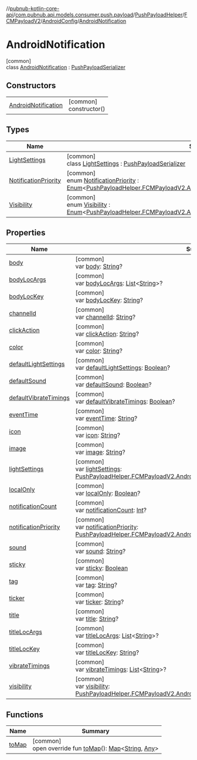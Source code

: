 //[pubnub-kotlin-core-api](../../../../../../index.md)/[com.pubnub.api.models.consumer.push.payload](../../../../index.md)/[PushPayloadHelper](../../../index.md)/[FCMPayloadV2](../../index.md)/[AndroidConfig](../index.md)/[AndroidNotification](index.md)

# AndroidNotification

[common]\
class [AndroidNotification](index.md) : [PushPayloadSerializer](../../../../-push-payload-serializer/index.md)

## Constructors

| | |
|---|---|
| [AndroidNotification](-android-notification.md) | [common]<br>constructor() |

## Types

| Name | Summary |
|---|---|
| [LightSettings](-light-settings/index.md) | [common]<br>class [LightSettings](-light-settings/index.md) : [PushPayloadSerializer](../../../../-push-payload-serializer/index.md) |
| [NotificationPriority](-notification-priority/index.md) | [common]<br>enum [NotificationPriority](-notification-priority/index.md) : [Enum](https://kotlinlang.org/api/latest/jvm/stdlib/kotlin/-enum/index.html)&lt;[PushPayloadHelper.FCMPayloadV2.AndroidConfig.AndroidNotification.NotificationPriority](-notification-priority/index.md)&gt; |
| [Visibility](-visibility/index.md) | [common]<br>enum [Visibility](-visibility/index.md) : [Enum](https://kotlinlang.org/api/latest/jvm/stdlib/kotlin/-enum/index.html)&lt;[PushPayloadHelper.FCMPayloadV2.AndroidConfig.AndroidNotification.Visibility](-visibility/index.md)&gt; |

## Properties

| Name | Summary |
|---|---|
| [body](body.md) | [common]<br>var [body](body.md): [String](https://kotlinlang.org/api/latest/jvm/stdlib/kotlin/-string/index.html)? |
| [bodyLocArgs](body-loc-args.md) | [common]<br>var [bodyLocArgs](body-loc-args.md): [List](https://kotlinlang.org/api/latest/jvm/stdlib/kotlin.collections/-list/index.html)&lt;[String](https://kotlinlang.org/api/latest/jvm/stdlib/kotlin/-string/index.html)&gt;? |
| [bodyLocKey](body-loc-key.md) | [common]<br>var [bodyLocKey](body-loc-key.md): [String](https://kotlinlang.org/api/latest/jvm/stdlib/kotlin/-string/index.html)? |
| [channelId](channel-id.md) | [common]<br>var [channelId](channel-id.md): [String](https://kotlinlang.org/api/latest/jvm/stdlib/kotlin/-string/index.html)? |
| [clickAction](click-action.md) | [common]<br>var [clickAction](click-action.md): [String](https://kotlinlang.org/api/latest/jvm/stdlib/kotlin/-string/index.html)? |
| [color](color.md) | [common]<br>var [color](color.md): [String](https://kotlinlang.org/api/latest/jvm/stdlib/kotlin/-string/index.html)? |
| [defaultLightSettings](default-light-settings.md) | [common]<br>var [defaultLightSettings](default-light-settings.md): [Boolean](https://kotlinlang.org/api/latest/jvm/stdlib/kotlin/-boolean/index.html)? |
| [defaultSound](default-sound.md) | [common]<br>var [defaultSound](default-sound.md): [Boolean](https://kotlinlang.org/api/latest/jvm/stdlib/kotlin/-boolean/index.html)? |
| [defaultVibrateTimings](default-vibrate-timings.md) | [common]<br>var [defaultVibrateTimings](default-vibrate-timings.md): [Boolean](https://kotlinlang.org/api/latest/jvm/stdlib/kotlin/-boolean/index.html)? |
| [eventTime](event-time.md) | [common]<br>var [eventTime](event-time.md): [String](https://kotlinlang.org/api/latest/jvm/stdlib/kotlin/-string/index.html)? |
| [icon](icon.md) | [common]<br>var [icon](icon.md): [String](https://kotlinlang.org/api/latest/jvm/stdlib/kotlin/-string/index.html)? |
| [image](image.md) | [common]<br>var [image](image.md): [String](https://kotlinlang.org/api/latest/jvm/stdlib/kotlin/-string/index.html)? |
| [lightSettings](light-settings.md) | [common]<br>var [lightSettings](light-settings.md): [PushPayloadHelper.FCMPayloadV2.AndroidConfig.AndroidNotification.LightSettings](-light-settings/index.md)? |
| [localOnly](local-only.md) | [common]<br>var [localOnly](local-only.md): [Boolean](https://kotlinlang.org/api/latest/jvm/stdlib/kotlin/-boolean/index.html)? |
| [notificationCount](notification-count.md) | [common]<br>var [notificationCount](notification-count.md): [Int](https://kotlinlang.org/api/latest/jvm/stdlib/kotlin/-int/index.html)? |
| [notificationPriority](notification-priority.md) | [common]<br>var [notificationPriority](notification-priority.md): [PushPayloadHelper.FCMPayloadV2.AndroidConfig.AndroidNotification.NotificationPriority](-notification-priority/index.md) |
| [sound](sound.md) | [common]<br>var [sound](sound.md): [String](https://kotlinlang.org/api/latest/jvm/stdlib/kotlin/-string/index.html)? |
| [sticky](sticky.md) | [common]<br>var [sticky](sticky.md): [Boolean](https://kotlinlang.org/api/latest/jvm/stdlib/kotlin/-boolean/index.html) |
| [tag](tag.md) | [common]<br>var [tag](tag.md): [String](https://kotlinlang.org/api/latest/jvm/stdlib/kotlin/-string/index.html)? |
| [ticker](ticker.md) | [common]<br>var [ticker](ticker.md): [String](https://kotlinlang.org/api/latest/jvm/stdlib/kotlin/-string/index.html)? |
| [title](title.md) | [common]<br>var [title](title.md): [String](https://kotlinlang.org/api/latest/jvm/stdlib/kotlin/-string/index.html)? |
| [titleLocArgs](title-loc-args.md) | [common]<br>var [titleLocArgs](title-loc-args.md): [List](https://kotlinlang.org/api/latest/jvm/stdlib/kotlin.collections/-list/index.html)&lt;[String](https://kotlinlang.org/api/latest/jvm/stdlib/kotlin/-string/index.html)&gt;? |
| [titleLocKey](title-loc-key.md) | [common]<br>var [titleLocKey](title-loc-key.md): [String](https://kotlinlang.org/api/latest/jvm/stdlib/kotlin/-string/index.html)? |
| [vibrateTimings](vibrate-timings.md) | [common]<br>var [vibrateTimings](vibrate-timings.md): [List](https://kotlinlang.org/api/latest/jvm/stdlib/kotlin.collections/-list/index.html)&lt;[String](https://kotlinlang.org/api/latest/jvm/stdlib/kotlin/-string/index.html)&gt;? |
| [visibility](visibility.md) | [common]<br>var [visibility](visibility.md): [PushPayloadHelper.FCMPayloadV2.AndroidConfig.AndroidNotification.Visibility](-visibility/index.md)? |

## Functions

| Name | Summary |
|---|---|
| [toMap](to-map.md) | [common]<br>open override fun [toMap](to-map.md)(): [Map](https://kotlinlang.org/api/latest/jvm/stdlib/kotlin.collections/-map/index.html)&lt;[String](https://kotlinlang.org/api/latest/jvm/stdlib/kotlin/-string/index.html), [Any](https://kotlinlang.org/api/latest/jvm/stdlib/kotlin/-any/index.html)&gt; |
